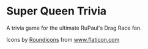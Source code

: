 # Super Queen Trivia
A trivia game for the ultimate RuPaul's Drag Race fan. 

Icons by <a href="https://www.flaticon.com/authors/roundicons" title="Roundicons">Roundicons</a> from <a href="https://www.flaticon.com/" title="Flaticon">www.flaticon.com</a>